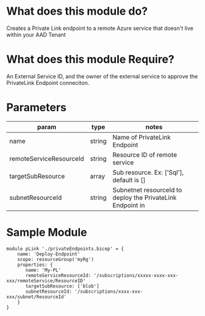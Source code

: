 # What does this module do?
Creates a Private Link endpoint to a remote Azure service that doesn't live within your AAD Tenant

# What does this module Require?
An External Service ID, and the owner of the external service to approve the PrivateLink Endpoint conneciton.  

# Parameters
param | type | notes
------|------|------
name | string | Name of PrivateLink Endpoint
remoteServiceResourceId | string | Resource ID of remote service
targetSubResource | array | Sub resource. Ex: ['Sql'], default is []
subnetResourceId | string | Subnetnet resourceId to deploy the PrivateLink Endpoint in

# Sample Module

```Bicep
module pLink './privateEndpoints.bicep' = {
    name: 'Deploy-Endpoint'
    scope: resourceGroup('myRg')
    properties: {
       name: 'My-PL'
       remoteServiceResourceId: '/subscriptions/xxxxx-xxxx-xxx-xxx/remoteService/ResourceID'
       targetSubResource: ['blob']
       subnetResourceId: '/subscriptions/xxxx-xxx-xxx/subnet/ResourceId'
    } 
}
```